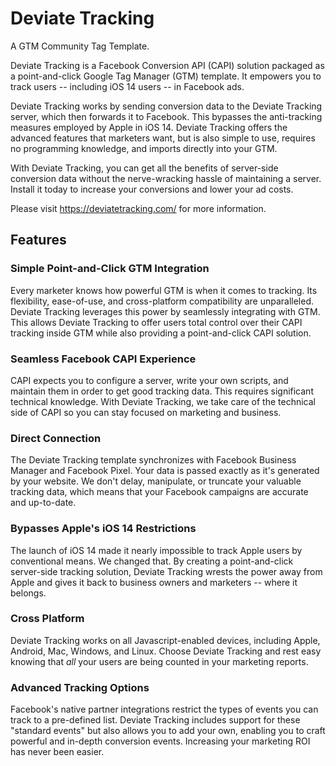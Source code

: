 # Deviate Tracking

A GTM Community Tag Template.

Deviate Tracking is a Facebook Conversion API (CAPI) solution packaged as a point-and-click Google Tag Manager (GTM) template. It empowers you to track users -- including iOS 14 users -- in Facebook ads.

Deviate Tracking works by sending conversion data to the Deviate Tracking server, which then forwards it to Facebook. This bypasses the anti-tracking measures employed by Apple in iOS 14. Deviate Tracking offers the advanced features that marketers want, but is also simple to use, requires no programming knowledge, and imports directly into your GTM.

With Deviate Tracking, you can get all the benefits of server-side conversion data without the nerve-wracking hassle of maintaining a server. Install it today to increase your conversions and lower your ad costs.

Please visit https://deviatetracking.com/ for more information.

## Features

### Simple Point-and-Click GTM Integration

Every marketer knows how powerful GTM is when it comes to tracking. Its flexibility, ease-of-use, and cross-platform compatibility are unparalleled. Deviate Tracking leverages this power by seamlessly integrating with GTM. This allows Deviate Tracking to offer users total control over their CAPI tracking inside GTM while also providing a point-and-click CAPI solution.

### Seamless Facebook CAPI Experience

CAPI expects you to configure a server, write your own scripts, and maintain them in order to get good tracking data. This requires significant technical knowledge. With Deviate Tracking, we take care of the technical side of CAPI so you can stay focused on marketing and business.

### Direct Connection

The Deviate Tracking template synchronizes with Facebook Business Manager and Facebook Pixel. Your data is passed exactly as it's generated by your website. We don't delay, manipulate, or truncate your valuable tracking data, which means that your Facebook campaigns are accurate and up-to-date.

### Bypasses Apple's iOS 14 Restrictions

The launch of iOS 14 made it nearly impossible to track Apple users by conventional means. We changed that. By creating a point-and-click server-side tracking solution, Deviate Tracking wrests the power away from Apple and gives it back to business owners and marketers -- where it belongs.

### Cross Platform

Deviate Tracking works on all Javascript-enabled devices, including Apple, Android, Mac, Windows, and Linux. Choose Deviate Tracking and rest easy knowing that _all_ your users are being counted in your marketing reports.

### Advanced Tracking Options

Facebook's native partner integrations restrict the types of events you can track to a pre-defined list. Deviate Tracking includes support for these "standard events" but also allows you to add your own, enabling you to craft powerful and in-depth conversion events. Increasing your marketing ROI has never been easier.